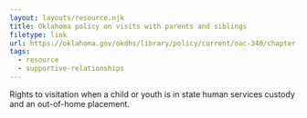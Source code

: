 ```yaml
---
layout: layouts/resource.njk
title: Oklahoma policy on visits with parents and siblings
filetype: link
url: https://oklahoma.gov/okdhs/library/policy/current/oac-340/chapter-75/subchapter-6/parts-5/child-s-visitation-with-parents-and-siblings.html
tags:
  - resource
  - supportive-relationships
---
```


Rights to visitation when a child or youth is in state human services custody and an out-of-home placement.
